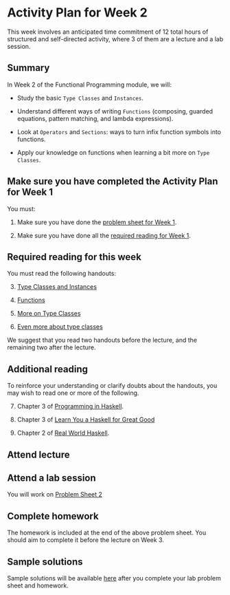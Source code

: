 # Activity Plan for Week 2

This week involves an anticipated time commitment of 12 total hours of structured and self-directed activity, where 3 of them are a lecture and a lab session.

## Summary

In Week 2 of the Functional Programming module, we will:

 * Study the basic `Type Classes` and `Instances`.

 * Understand different ways of writing `Functions` (composing, guarded equations, pattern matching, and lambda  expressions).

 * Look at `Operators` and `Sections`: ways to turn infix function symbols into functions.

 * Apply our knowledge on functions when learning a bit more on `Type Classes`.

## Make sure you have completed the Activity Plan for Week 1

You must:

 1. Make sure you have done the [problem sheet for Week 1](../ProblemSheets/ProblemSheet-Week1.md).

 2. Make sure you have done all the [required reading for Week 1](../ActivityPlans/activity-plan-week01.md).

## Required reading for this week

You must read the following handouts:

 3. [Type Classes and Instances](../LectureNotes/Sections/typeclasses.md)

 4. [Functions](../LectureNotes/Sections/functions.md)

 5. [More on Type Classes](../LectureNotes/Sections/more-typeclasses.md)

 6. [Even more about type classes](../LectureNotes/Sections/even-more-typeclasses.md)

We suggest that you read two handouts before the lecture, and the remaining two after the lecture.

## Additional reading

To reinforce your understanding or clarify doubts about the handouts, you may wish to read one or more of the following.

 7. Chapter 3 of [Programming in Haskell](https://rl.talis.com/3/bham/lists/D8A4E97C-76C1-121A-7100-E513B9C6B342.html?lang=en).

 8. Chapter 3 of [Learn You a Haskell for Great Good](https://learnyouahaskell.github.io/types-and-typeclasses.html#typeclasses-101)

 9. Chapter 2 of [Real World Haskell](http://book.realworldhaskell.org/read/types-and-functions.html).

## Attend lecture

## Attend a lab session

You will work on [Problem Sheet 2](../ProblemSheets/ProblemSheet-Week2.md)

## Complete homework

The homework is included at the end of the above problem sheet. You should aim to complete it before the lecture on Week 3.

## Sample solutions

Sample solutions will be available [here](solutions) after you complete your lab problem sheet and homework.
